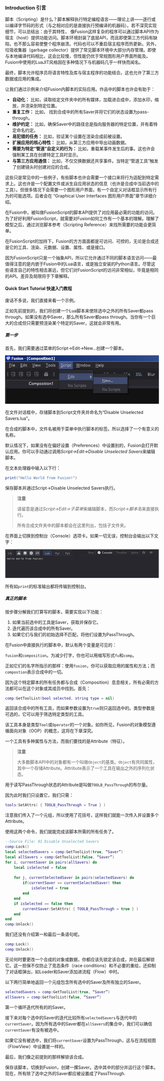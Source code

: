 ### Introduction 引言

脚本（Scripting）是什么？脚本解释执行特定编程语言——理论上讲——逐行或以编译字节码的形式（与之相对应的是直接执行预编译的机器码）。若不深究实现细节，可以总结出：由于其特性， 像Fusion这样复杂的程序可以通过脚本API作为宿主（host）提供功能访问。脚本环境封装了底层API，而且即使第三方代码有缺陷，也不那么容易使整个程序崩溃。代码也可以不重启宿主程序而热更新。另外，垃圾收集器（garbage collector）提供了常见脚本环境中大部分内存管理。即使与本地编译代码相比，这会比较慢，但性能仍优于常规图形用户界面所能及。Fusion中使用的LuaJIT风格因在多种情况下与机器码几乎一样快而闻名。

最终，脚本允许程序员将语言特性及库与宿主程序的功能结合。这也允许了第三方数据或应用的集成。

让我们通过示例来介绍Fusion内脚本的实际应用。作品中的脚本也许会有助于：

- **自动化：** 比如，读取给定文件夹中的所有媒体，加载进合成中，添加水印，缩放，并渲染到特定位置。
- **重复工作：** 比如， 找到合成中的所有Saver并将它们的状态设置为pass-through。
- **维护约定：** 比如，确保Saver中的路径总是指向服务器的特定位置，并有着特定命名约定。
- **易犯错的任务：** 比如，验证某个设置在渲染合成前被设置。
- **扩展应用的核心特性：** 比如，从第三方应用中导出动画数据。
- **需要为特定“管道”自定义的行为：** 比如，重载某事件发生后的事。这也许会强制某工具在创建特定工具时显示。
- **与第三方应用通信：** 比如，不仅交换数据还共享事件。当特定“管道工具”触发了创建镜头时创建对应的合成。

这些只是常见中的一些例子，有些脚本也许会需要一个接口来将行为适配到特定需求上。这也许是一个配置文件或派生自应用状态的信息（也许是合成中当前选中的工具）。但很多情况下会需要一个图形用户界面，有一个自定义对话框显示所有行为的可能选项。后者会在 “Graphical User Interfaces 图形用户界面”章节详细介绍。

在Fusion中，被叫做FusionScript的脚本API提供了对应用最必需的功能的访问。为了好好利用FusionScript，就需要对Fusion如何工作有一个基本的理解。理解了模型之后，通过浏览脚本参考（Scripting Reference）来找所需要的功能会更简单。

在FusionScript的加持下，Fusion的方方面面都是可访问、可控的，无论是合成还是它的工具、渲染、元数据、设置、属性、或是接口。

因为FusionScript只是一个抽象API，所以它允许通过不同的脚本语言访问——最值得注意的是内嵌于Fusion中的Lua语言，或是独立安装的Python语言。尽管这些语言自己的特性相去甚远，但它们对FusionScript的访问非常相似，毕竟是相同的API。差异及局限将于下章解释。

#### Quick Start Tutorial 快速入门教程

废话不多说，我们直接来看一个示例。

正如先前提到的，我们将创建一个Lua脚本来使除选中之外的所有Saver都pass through。如果没有选中Saver，那么所有Saver都pass through。当你有一个巨大的合成但只需要预渲染某个特定的Saver，这就会非常有用。

##### 第一步

首先，我们需要通过菜单的Script->Edit->New…创建一个脚本。

![NewScript](images/NewScript.jpg)

在文件对话框中，存储脚本到Script文件夹并命名为“Disable Unselected Savers.lua”。

在合成的脚本中，文件名被用于菜单中执行脚本的标签。所以选择了一个有意义的名称。

默认情况下，如果没有在偏好设置（Preferences）中设置别的，Fusion会打开默认应用。你可以手动通过调用*Script->Edit->Disable Unselected Savers*来编辑脚本。

在文本处理器中输入以下行：

```Lua
print("Hello World from Fusion!")
```

保存脚本并通过Script->Disable Unselected Savers执行。

> **注意** 
>
> 请留意是通过*Script->Edit->子菜单*来编辑脚本，而*Script->脚本名*来直接执行。
>
> 所有合成文件夹中的脚本都会在这里列出，包括子文件夹。

在界面上切换到控制台（Console）选项卡。如果一切无误，控制台会输出以下文字：

![ConsoleOutput](images/ConsoleOutput.jpg)

所有如`print`的标准输出都将传输到控制台。

##### 真正的脚本

按步骤分解我们打算写的脚本，需要实现以下功能：

1. 如果当前选中的工具是Saver，获取并保存它。
2. 迭代遍历该合成中的所有Saver。
3. 如果它们与我们的初始选择不匹配，将他们设置为PassThrough。

在Fusion中直接执行的脚本中，默认有两个变量是可见的：

`fusion`和`composition`。为减少打字，你也可以用缩写形式`fu`和`comp`。

正如它们的名字所指示的那样：使用`fusion`，你可以获取应用的属性和方法；而`compostion`表示合成中的一切。

因为这个特定脚本的所有任务都与合成（Composition）息息相关，所有必需的方法都可以在这个对象或其成员中找到。首先：

```Lua
comp:GetToolList(bool selected, string type = nil)
```

返回该合成中的所有工具，而如果参数设置为`true`则只返回选中的。类型参数是可选的，它可以用于筛选特定类型的工具。

该工具本身是类型`Tool`或`Operator`的一个对象。如你所见，Fusion的对象模型遵循面向对象（OOP）的概念，这将在下章深究。

一个工具有多种属性与方法，而我们要找的是Attribute（特征）。

> **注意**
>
> 大多数脚本API中的对象都有一个叫做`Object`的基类。`Object`有共同属性，其中一个存储Attribute。Attribute表示了一个工具在输出之外的序列化状态。

用于读写PassThrough状态的Attribute是叫做`TOOLB_PassThrough`的布尔量。

因为此时我们只设置它，我们只需：

```Lua
tools:SetAttrs( { TOOLB_PassThrough = True } )
```

注意我们传入了一个元组，所以使用了花括号，这样我们就能一次传入并设置多个Attribute。

使用这两个命令，我们就能完成该脚本所需的所有任务了。

```Lua
--Source File: 01 Disable Unselected Savers
comp:Lock()
local selectedSavers = comp:GetToolList(true, “Saver”)
local allSavers = comp:GetToolList(false, “Saver”)
for i, currentSaver in pairs(allSavers) do
    local isSelected = false
    
    for j, currentSelectedSaver in pairs(selectedSavers) do
        if(currentSaver == currentSelectedSaver) then 
            isSelected = true
        end
    end
    if isSelected == false then
        currentSaver:SetAttrs( { TOOLB_PassThrough = true } )
    end
end
comp:Unlock()
```

我们还没有介绍第一和最后一条语句呢。

```Lua
comp:Lock()
comp:Unlock()
```

无论何时要更改一个合成的对象或数据，你都应该先锁定该合成，并在最后解锁它。这一担保不仅防止了竞态条件（race conditions）和不必要的重绘，还抑制了对话框弹出，如Loader和Saver添加进流程（Flow）中时。

以下两行简单地返回一个元组包含所有选中的Saver及所有独立的Saver。

```Lua
selectedSavers = comp:GetToolList(true, “Saver”)
allSavers = comp:GetToolList(false, “Saver”)
```

第一个循环迭代所有的的Saver。

接下来对每个选中的Saver的迭代比较所有`selectedSavers`与迭代中的 `currentSaver`。因为所有选中的Saver都在`allSavers`的集合中，我们可以确信`currentSaver`有没有被选中。

如果它没有被选中，我们将`currentSaver`设置为PassThrough，这与在流程视图（FlowView）中设置是一样的。

最后，我们像之前提到的那样解锁该合成。

保存该脚本，切换到Fusion，创建一摞Saver。选中其中的部分并运行这个脚本。现在，所有除了选中之外的Saver都应被设置成了PassThrough.